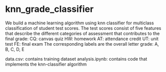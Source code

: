 # knn_grade_classifier
We build a machine learning algorithm using knn classifier for multiclass classification of student test scores. The test scores consist of five features that describe the different categories of assessment that contributes to the final grade:
CQ: canvas quiz 
HW: homework
AT: attendance credit
UT: unit test
FE: final exam
The corresponding labels are the overall letter grade: A, B, C, D, E

data.csv: contains training dataset
analysis.ipynb: contains code that implements the knn-classifier algorithm

